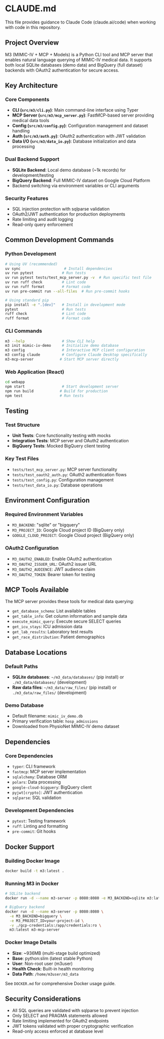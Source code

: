 # CLAUDE.md

This file provides guidance to Claude Code (claude.ai/code) when working with code in this repository.

## Project Overview

M3 (MIMIC-IV + MCP + Models) is a Python CLI tool and MCP server that enables natural language querying of MIMIC-IV medical data. It supports both local SQLite databases (demo data) and BigQuery (full dataset) backends with OAuth2 authentication for secure access.

## Key Architecture

### Core Components
- **CLI (`src/m3/cli.py`)**: Main command-line interface using Typer
- **MCP Server (`src/m3/mcp_server.py`)**: FastMCP-based server providing medical data tools
- **Config (`src/m3/config.py`)**: Configuration management and dataset handling
- **Auth (`src/m3/auth.py`)**: OAuth2 authentication with JWT validation
- **Data I/O (`src/m3/data_io.py`)**: Database initialization and data processing

### Dual Backend Support
- **SQLite Backend**: Local demo database (~1k records) for development/testing
- **BigQuery Backend**: Full MIMIC-IV dataset on Google Cloud Platform
- Backend switching via environment variables or CLI arguments

### Security Features
- SQL injection protection with sqlparse validation
- OAuth2/JWT authentication for production deployments
- Rate limiting and audit logging
- Read-only query enforcement

## Common Development Commands

### Python Development
```bash
# Using UV (recommended)
uv sync                    # Install dependencies
uv run pytest             # Run tests
uv run pytest tests/test_mcp_server.py -v  # Run specific test file
uv run ruff check         # Lint code
uv run ruff format        # Format code
uv run pre-commit run --all-files  # Run pre-commit hooks

# Using standard pip
pip install -e ".[dev]"   # Install in development mode
pytest                    # Run tests
ruff check                # Lint code
ruff format               # Format code
```

### CLI Commands
```bash
m3 --help                 # Show CLI help
m3 init mimic-iv-demo     # Initialize demo database
m3 config                 # Interactive MCP client configuration
m3 config claude          # Configure Claude Desktop specifically
m3-mcp-server            # Start MCP server directly
```

### Web Application (React)
```bash
cd webapp
npm start                 # Start development server
npm run build            # Build for production
npm test                 # Run tests
```

## Testing

### Test Structure
- **Unit Tests**: Core functionality testing with mocks
- **Integration Tests**: MCP server and OAuth2 authentication
- **BigQuery Tests**: Mocked BigQuery client testing

### Key Test Files
- `tests/test_mcp_server.py`: MCP server functionality
- `tests/test_oauth2_auth.py`: OAuth2 authentication flows
- `tests/test_config.py`: Configuration management
- `tests/test_data_io.py`: Database operations

## Environment Configuration

### Required Environment Variables
- `M3_BACKEND`: "sqlite" or "bigquery"
- `M3_PROJECT_ID`: Google Cloud project ID (BigQuery only)
- `GOOGLE_CLOUD_PROJECT`: Google Cloud project (BigQuery only)

### OAuth2 Configuration
- `M3_OAUTH2_ENABLED`: Enable OAuth2 authentication
- `M3_OAUTH2_ISSUER_URL`: OAuth2 issuer URL
- `M3_OAUTH2_AUDIENCE`: JWT audience claim
- `M3_OAUTH2_TOKEN`: Bearer token for testing

## MCP Tools Available

The MCP server provides these tools for medical data querying:
- `get_database_schema`: List available tables
- `get_table_info`: Get column information and sample data
- `execute_mimic_query`: Execute secure SELECT queries
- `get_icu_stays`: ICU admission data
- `get_lab_results`: Laboratory test results
- `get_race_distribution`: Patient demographics

## Database Locations

### Default Paths
- **SQLite databases**: `~/m3_data/databases/` (pip install) or `./m3_data/databases/` (development)
- **Raw data files**: `~/m3_data/raw_files/` (pip install) or `./m3_data/raw_files/` (development)

### Demo Database
- Default filename: `mimic_iv_demo.db`
- Primary verification table: `hosp_admissions`
- Downloaded from PhysioNet MIMIC-IV demo dataset

## Dependencies

### Core Dependencies
- `typer`: CLI framework
- `fastmcp`: MCP server implementation
- `sqlalchemy`: Database ORM
- `polars`: Data processing
- `google-cloud-bigquery`: BigQuery client
- `pyjwt[crypto]`: JWT authentication
- `sqlparse`: SQL validation

### Development Dependencies
- `pytest`: Testing framework
- `ruff`: Linting and formatting
- `pre-commit`: Git hooks

## Docker Support

### Building Docker Image
```bash
docker build -t m3:latest .
```

### Running M3 in Docker
```bash
# SQLite backend
docker run -d --name m3-server -p 8080:8080 -e M3_BACKEND=sqlite m3:latest m3-mcp-server

# BigQuery backend
docker run -d --name m3-server -p 8080:8080 \
  -e M3_BACKEND=bigquery \
  -e M3_PROJECT_ID=your-project-id \
  -v ./gcp-credentials:/app/credentials:ro \
  m3:latest m3-mcp-server
```

### Docker Image Details
- **Size**: ~936MB (multi-stage build optimized)
- **Base**: python:slim (latest stable Python)
- **User**: Non-root user (m3user)
- **Health Check**: Built-in health monitoring
- **Data Path**: `/home/m3user/m3_data`

See `DOCKER.md` for comprehensive Docker usage guide.

## Security Considerations

- All SQL queries are validated with sqlparse to prevent injection
- Only SELECT and PRAGMA statements allowed
- Rate limiting implemented for OAuth2 endpoints
- JWT tokens validated with proper cryptographic verification
- Read-only access enforced at database level